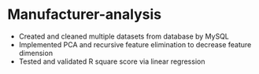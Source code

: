 # Manufacturer-analysis

- Created and cleaned multiple datasets from database by MySQL
- Implemented PCA and recursive feature elimination to decrease feature dimension
- Tested and validated R square score via linear regression
